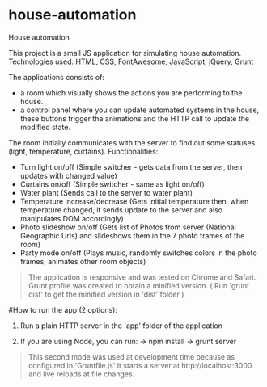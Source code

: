 # house-automation
House automation

This project is a small JS application for simulating house automation.
Technologies used: HTML, CSS, FontAwesome, JavaScript, jQuery, Grunt

The applications consists of:
 - a room which visually shows the actions you are performing to the house.
 - a control panel where you can update automated systems in the house, these buttons trigger the animations and the HTTP call to update the modified state.

 The room initially communicates with the server to find out some statuses (light, temperature, curtains).
 Functionalities:

 - Turn light on/off (Simple switcher - gets data from the server, then updates with changed value)
 - Curtains on/off (Simple switcher - same as light on/off)
 - Water plant (Sends call to the server to water plant)
 - Temperature increase/decrease (Gets initial temperature then, when temperature changed, it sends update to the server and also manipulates DOM accordingly)
 - Photo slideshow on/off (Gets list of Photos from server (National Geographic Urls) and slideshows them in the 7 photo frames of the room)
 - Party mode on/off (Plays music, randomly switches colors in the photo frames, animates other room objects)

 > The application is responsive and was tested on Chrome and Safari.
 > Grunt profile was created to obtain a minified version. ( Run 'grunt dist' to get the minified version in 'dist' folder )

 #How to run the app (2 options):

 1. Run a plain HTTP server in the 'app' folder of the application

 2. If you are using Node, you can run:
 -> npm install
 -> grunt server

 > This second mode was used at development time because as configured in 'Gruntfile.js' it starts a server at http://localhost:3000 and live reloads at file changes.
